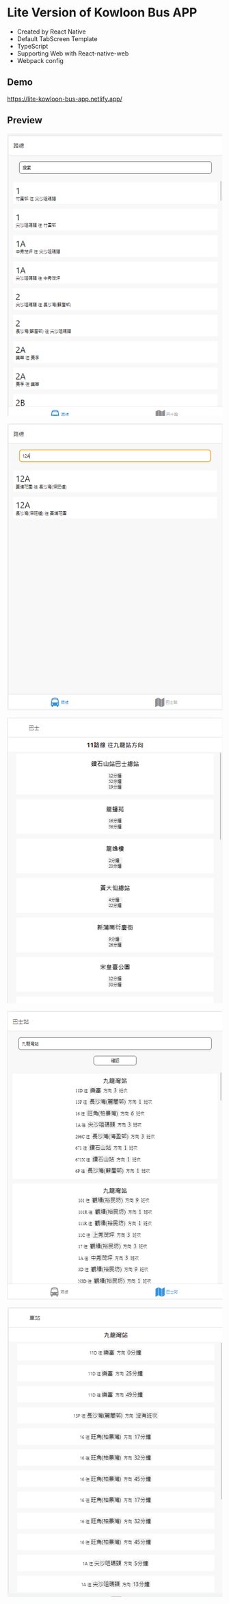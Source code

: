 # Lite Version of Kowloon Bus APP
- Created by React Native
- Default TabScreen Template
- TypeScript
- Supporting Web with React-native-web
- Webpack config

## Demo
https://lite-kowloon-bus-app.netlify.app/

## Preview
![All Bus Route](https://github.com/henry951/bus_app/blob/master/screenshoots/all_routes.PNG)

![Search Bus Route](https://github.com/henry951/bus_app/blob/master/screenshoots/search_route.PNG)

![ETA of a Bus Route](https://github.com/henry951/bus_app/blob/master/screenshoots/route_ETA.PNG)

![Search Bus Stop](https://github.com/henry951/bus_app/blob/master/screenshoots/search_stops.PNG)

![Stop Bus ETA](https://github.com/henry951/bus_app/blob/master/screenshoots/stop_details.PNG)
